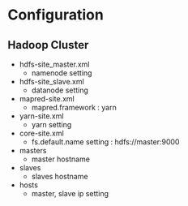 # Configuration

## Hadoop Cluster

- hdfs-site_master.xml
  - namenode setting
- hdfs-site_slave.xml
  - datanode setting
- mapred-site.xml
  - mapred.framework : yarn
- yarn-site.xml
  - yarn setting
- core-site.xml
  - fs.default.name setting : hdfs://master:9000
- masters 
  - master hostname
- slaves
  - slaves hostname
- hosts
  - master, slave ip setting